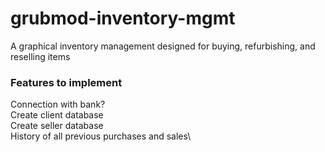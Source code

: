 # grubmod-inventory-mgmt
A graphical inventory management designed for buying, refurbishing, and reselling items

### Features to implement
Connection with bank?\
Create client database\
Create seller database\
History of all previous purchases and sales\
